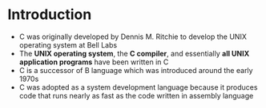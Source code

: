# Introduction

* C was originally developed by Dennis M. Ritchie to develop the UNIX operating system at Bell Labs
* The **UNIX operating system**, the **C compiler**, and essentially **all UNIX application programs** have been written in C
* C is a successor of B language which was introduced around the early 1970s
* C was adopted as a system development language because it produces code that runs nearly as fast as the code written in assembly language